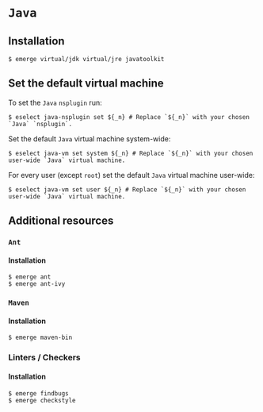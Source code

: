 # `Java`

## Installation

```ShellSession
$ emerge virtual/jdk virtual/jre javatoolkit
```

## Set the default virtual machine

To set the `Java` `nsplugin` run:

```ShellSession
$ eselect java-nsplugin set ${_n} # Replace `${_n}` with your chosen `Java` `nsplugin`.
```

Set the default `Java` virtual machine system-wide:

```ShellSession
$ eselect java-vm set system ${_n} # Replace `${_n}` with your chosen user-wide `Java` virtual machine.
```

For every user (except `root`) set the default `Java` virtual machine user-wide:

```ShellSession
$ eselect java-vm set user ${_n} # Replace `${_n}` with your chosen user-wide `Java` virtual machine.
```

## Additional resources

### `Ant`

#### Installation

```ShellSession
$ emerge ant
$ emerge ant-ivy
```

### `Maven`

#### Installation

```ShellSession
$ emerge maven-bin
```

### Linters / Checkers

#### Installation

```ShellSession
$ emerge findbugs
$ emerge checkstyle
```
